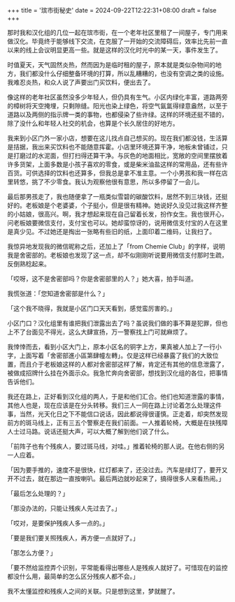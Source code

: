 +++
title = '瑸市街秘史'
date = 2024-09-22T12:22:31+08:00
draft = false
+++

那时我和汉化组的几位一起在瑸市街，在一个老年社区里租了一间屋子，专门用来做汉化。毕竟终于能够线下交流，在克服了一开始的交流障碍后，效率比先前一直以来的线上会议明显更高一些。就是这样的汉化时光中的某一天，事件发生了。

时值夏天，天气固然炎热，然而因为是临时租的屋子，原本就是类似杂物间的地方，我们都没什么仔细整备环境的打算，所以乱糟糟的，也没有空调之类的设施。我难忍炎热，和众人说了声要出门买饮料，便出去了。

像这样的老年社区虽然没多少年轻人，但仍具有生气。小区内绿化丰富，道路两旁的樟树将天空掩埋，只剩隙缝。阳光也染上绿色，将空气氤氲得绿意盎然，以至于道路以及两侧的指示牌一类的事物，也都侵染了些许绿。这样的环境还挺不错的，除了没什么和年轻人社交的机会，也算是个长久居住的好地方。

我来到小区门外一家小店，想要在这儿找点自己想买的。现在我们都没钱，生活算是拮据，我出来买饮料也不能随意挥霍。小店里环境还算干净，地板未曾铺过，只是打磨过的水泥面，但打扫得还算干净。与灰色的地面相比，宽敞的空间里摆放着许多货架，上面多数是小孩子喜欢的零食，或是柴米油盐这样的常用品，还有些许百货。可供选择的饮料也还算多，但我总是拿不准主意。一个小男孩和我一样在店里转悠，挑了不少零食。我认为观察他很有意思，所以多停留了一会儿。

最后那男孩走了，我也随便拿了一瓶类似雪碧的碳酸饮料，居然不到三块钱，还挺好的。老板娘是个老婆婆，个子挺小，但是很有精神。她说好久没见过我这样齐整的小姑娘，很高兴。啊，我才想起来现在自己留着长发，扮作女生。我也很开心，问老板娘要微信支付，支付宝也可以。她却蛮惊讶的，说用微信支付宝的人在这里是真少见。不过她还是掏出一张略有些旧的纸，上面印着二维码，让我扫了。

我惊异地发现我的微信昵称之后，还加上了「from Chemie Club」的字样，说明我是舍密部的。老板娘也发现了这一点，却不似刚刚听说要用微信支付那时生疏，反倒熟稔起来。

「哎呀，这不是舍密部吗？你是舍密部里的人？」她大喜，拍手叫道。

我慌张道：「您知道舍密部是什么？」

「这个我不晓得，我就是小区门口天天看到，感觉蛮厉害的。」

小区门口？汉化组里有谁把我们泄露出去了吗？虽说我们做的事不算是犯罪，但也上不了台面见不得光，这么大肆宣扬，万一警察找上门可就麻烦了。

我悻悻而去，看到小区大门上，原本小区名的铜字上方，果真被人加上了一行小字，上面写着「舍密部進小區第肆幢左轉」。仅是这样已经暴露了我们的大致位置，而且介于老板娘这样的人都对舍密部这样了解，肯定还有其他的信息泄露了，被做成招牌什么挂在外面示众。我急忙奔向舍密部，想找到汉化组的各位，把事情告诉他们。

我还在路上，正好看到汉化组的两人，于是和他们汇合。他们也知道泄露的事情，其他人也是，现在应该是在分头转移。我们三人一同在路上讨论着怎么处理这件事，当然，光天化日之下不能信口说话，因此都说得很谨慎。正走着，却突然发现前方的斑马线上，正有三五个警察走在我们前面。一人推着轮椅，大概是在扶残障人士过马路。说话还挺大声，可以大概了解到他们说了什么。

「前阵子也有个残疾人，要过斑马线，对哇。」推着轮椅的那人说。在他右侧的另一人应着。

「因为要手推的，速度不是很快，红灯都来了，还没过去。汽车是绿灯了，要开又开不过去，就在那边一直按喇叭。最后两边就吵起来了，搞得很多人来看热闹。」

「最后怎么处理的？」

「那没办法的，只能让残疾人先过去了。」

「哎对，是要保护残疾人多一点的。」

「要是我们要关照残疾人，再方便一点就好了。」

「那怎么方便？」

「要不然给监控弄个识别，平常能看得出哪些人是残疾人就好了。可惜现在的监控都没什么用，最简单的怎么区分残疾人都不会。」

我不太懂监控和残疾人之间的关联。只是想到这里，梦就醒了。
